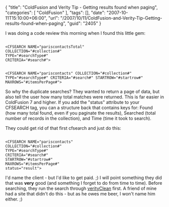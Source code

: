{
	"title": "ColdFusion and Verity Tip - Getting results found when paging",
	"categories": [
		"ColdFusion"
	],
	"tags": [],
	"date": "2007-10-11T15:10:00+06:00",
	"url": "/2007/10/11/ColdFusion-and-Verity-Tip-Getting-results-found-when-paging",
	"guid": "2405"
}

I was doing a code review this morning when I found this little gem:

<code>
&lt;CFSEARCH NAME="pariscontactsTotal"                    COLLECTION="#collection#"
TYPE="#searchType#"
CRITERIA="#search#"&gt;

&lt;CFSEARCH NAME="pariscontacts"
COLLECTION="#collection#"
TYPE="#searchType#"
CRITERIA="#search#"
STARTROW="#startrow#"
MAXROWS="#itemsPerPage#"&gt;
</code>

So why the duplicate searches? They wanted to return a page of data, but also tell the user how many total matches were returned. This is far easier in ColdFusion 7 and higher. If you add the "status" attribute to your CFSEARCH tag, you can a structure back that contains keys for: Found (how many total found, even if you paginate the results), Searched (total number of records in the collection), and Time (time it took to search).

They could get rid of that first cfsearch and just do this:

<code>
&lt;CFSEARCH NAME="pariscontacts"
COLLECTION="#collection#"
TYPE="#searchType#"
CRITERIA="#search#"
STARTROW="#startrow#"
MAXROWS="#itemsPerPage#"
status="result"&gt;
</code>

I'd name the client - but I'd like to get paid. ;) I will point something they did that was <b>very</b> good (and something I forget to do from time to time). Before searching, they run the search through <a href="http://www.cflib.org/udf.cfm/verityclean">verityClean</a> first. A friend of mine had a site that didn't do this - but as he owes me beer, I won't name him either. ;)